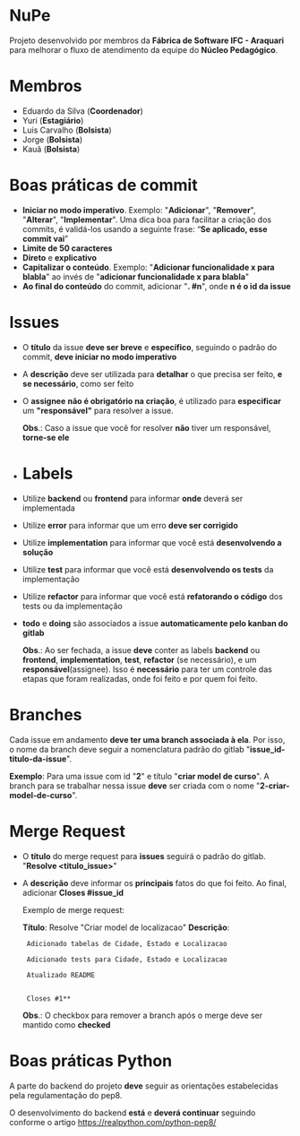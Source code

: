 
# NuPe
Projeto desenvolvido por membros da **Fábrica de Software IFC - Araquari** para melhorar o fluxo de atendimento da equipe do **Núcleo Pedagógico**.
# Membros
 - Eduardo da Silva (**Coordenador**)
 - Yuri (**Estagiário**)
 - Luis Carvalho (**Bolsista**)
 - Jorge (**Bolsista**)
 - Kauã (**Bolsista**)
# Boas práticas de commit
 - **Iniciar no modo imperativo**. Exemplo: "**Adicionar**", "**Remover**", "**Alterar**", "**Implementar**".
 Uma dica boa para facilitar a criação dos commits, é validá-los usando a seguinte frase: “**Se aplicado, esse commit vai**”
 - **Limite de 50 caracteres**
 - **Direto** e **explicativo**
 - **Capitalizar o conteúdo**. Exemplo: "**Adicionar funcionalidade x para blabla**" ao invés de "**adicionar funcionalidade x para blabla**"
 - **Ao final do conteúdo** do commit, adicionar "**. #n**", onde **n é o id da issue**
# Issues
 - O **título** da issue **deve ser breve** e **específico**, seguindo o padrão do commit, **deve iniciar no modo imperativo**
 - A **descrição** deve ser utilizada para **detalhar** o que precisa ser feito, **e se necessário**, como ser feito
 - O **assignee** **não é obrigatório na criação**, é utilizado para **especificar** um **"responsável"** para resolver a issue. 
 
	**Obs**.: Caso a issue que você for resolver **não** tiver um responsável, **torne-se ele**
 - # Labels
 - Utilize **backend** ou **frontend** para informar **onde** deverá ser implementada
 - Utilize **error** para informar que um erro **deve ser corrigido**
 - Utilize **implementation** para informar que você está **desenvolvendo a solução**
 - Utilize **test** para informar que você está **desenvolvendo os tests** da implementação
 - Utilize **refactor** para informar que você está **refatorando o código** dos tests ou da implementação
 - **todo** e **doing** são associados a issue **automaticamente pelo kanban do gitlab**
 
	 **Obs**.: Ao ser fechada, a issue **deve** conter as labels **backend** ou **frontend**, **implementation**, **test**, **refactor** (se necessário), e um **responsável**(assignee). 
Isso é **necessário** para ter um controle das etapas que foram realizadas, onde foi feito e por quem foi feito.
# Branches
Cada issue em andamento **deve ter uma branch associada à ela**.
Por isso, o nome da branch deve seguir a nomenclatura padrão do gitlab "**issue_id-titulo-da-issue**".

**Exemplo**: Para uma issue com id "**2**" e título "**criar model de curso**". A branch para se trabalhar nessa issue **deve** ser criada com o nome "**2-criar-model-de-curso**".
# Merge Request
- O **título** do merge request para **issues** seguirá o padrão do gitlab. "**Resolve <titulo_issue>**"
-  A **descrição** deve informar os **principais** fatos do que foi feito. Ao final, adicionar **Closes #issue_id**

	Exemplo de merge request:
	
	**Título**: Resolve "Criar model de localizacao"
	**Descrição**:
	
		Adicionado tabelas de Cidade, Estado e Localizacao
		
	    Adicionado tests para Cidade, Estado e Localizacao
	    
	    Atualizado README


		Closes #1**
	**Obs**.: O checkbox para remover a branch após o merge deve ser mantido como **checked**

# Boas práticas Python
A parte do backend do  projeto **deve** seguir as orientações estabelecidas pela regulamentação do pep8.

O desenvolvimento do backend **está** e **deverá continuar** seguindo conforme o artigo https://realpython.com/python-pep8/

